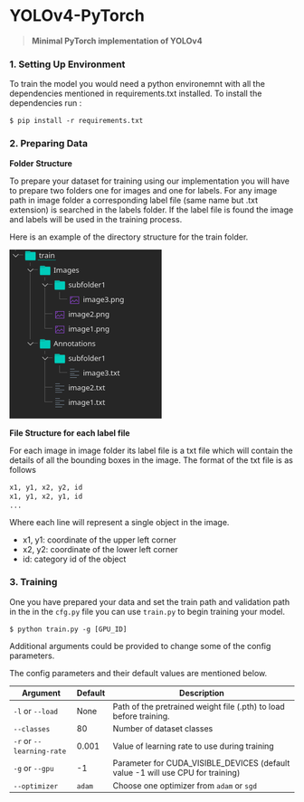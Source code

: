 # YOLOv4-PyTorch

> **Minimal PyTorch implementation of YOLOv4**

### 1. Setting Up Environment

To train the model you would need a python environemnt with all the dependencies mentioned in requirements.txt installed. 
To install the dependencies run :

```
$ pip install -r requirements.txt
```

### 2. Preparing Data

**Folder Structure**

To prepare your dataset for training using our implementation you will have to prepare two folders one for images and one for labels. For any image path in image folder a corresponding label file (same name but .txt extension) is searched in the labels folder. If the label file is found the image and labels will be used in the training process. 

Here is an example of the directory structure for the train folder. 

![](image.png)

**File Structure for each label file**

For each image in image folder its label file is a txt file which will contain the details of all the bounding boxes in the image. The format of the txt file is as follows 

```
x1, y1, x2, y2, id
x1, y1, x2, y1, id
...
```

Where each line will represent a single object in the image.

* x1, y1: coordinate of the upper left corner
* x2, y2: coordinate of the lower left corner
* id: category id of the object


### 3. Training

One you have prepared your data and set the train path and validation path in the in the `cfg.py` file you can use `train.py` to begin training your model.

```
$ python train.py -g [GPU_ID]
```

Additional arguments could be provided to change some of the config parameters. 

The config parameters and their default values are mentioned below.

Argument|Default|Description
---|---|---
`-l` or `--load`|None|Path of the pretrained weight file (.pth) to load before training.
`--classes`|80|Number of dataset classes
`-r` or `--learning-rate`|0.001|Value of learning rate to use during training
`-g` or `--gpu`| -1 | Parameter for CUDA_VISIBLE_DEVICES (default value -1 will use CPU for training)
`--optimizer`| `adam` | Choose one optimizer from `adam` or `sgd`
